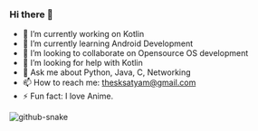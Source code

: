  ### Hi there 👋


- 🔭 I’m currently working on Kotlin
- 🌱 I’m currently learning Android Development 
- 👯 I’m looking to collaborate on Opensource OS development 
- 🤔 I’m looking for help with Kotlin
- 💬 Ask me about Python, Java, C, Networking
- 📫 How to reach me: thesksatyam@gmail.com
- ⚡ Fun fact: I love Anime.

<picture>
  <source media="(prefers-color-scheme: dark)" srcset="https://raw.githubusercontent.com/sksatyam/sksatyam/output/github-contribution-grid-snake-dark.svg" />
  <source media="(prefers-color-scheme: light)" srcset="https://raw.githubusercontent.com/sksatyam/sksatyam/output/github-contribution-grid-snake.svg" />
  <img alt="github-snake" src="github-snake.svg" />
</picture>
